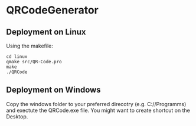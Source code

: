 # QRCodeGenerator

## Deployment on Linux

Using the makefile:
```
cd linux
qmake src/QR-Code.pro 
make
./QRCode
```

## Deployment on Windows

Copy the windows folder to your preferred direcotry (e.g. C://Programms) and exectute the QRCode.exe file. You might want to create shortcut on the Desktop.



